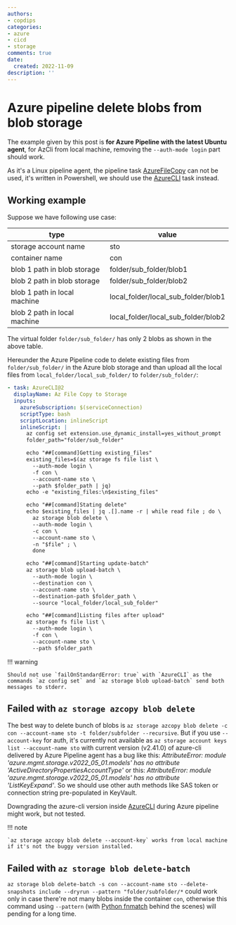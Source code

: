 ```yaml
---
authors:
- copdips
categories:
- azure
- cicd
- storage
comments: true
date:
  created: 2022-11-09
description: ''
---
```


# Azure pipeline delete blobs from blob storage

The example given by this post is **for Azure Pipeline with the latest Ubuntu agent**, for AzCli from local machine, removing the `--auth-mode login` part should work.

As it's a Linux pipeline agent, the pipeline task [AzureFileCopy](https://learn.microsoft.com/en-us/azure/devops/pipelines/tasks/deploy/azure-file-copy?view=azure-devops) can not be used, it's written in Powershell, we should use the [AzureCLI](https://learn.microsoft.com/en-us/azure/devops/pipelines/tasks/deploy/azure-cli?view=azure-devops) task instead.

<!-- more -->

## Working example

Suppose we have following use case:

|             type             |                value                |
| ---------------------------- | ----------------------------------- |
| storage account name         | sto                                 |
| container name               | con                                 |
| blob 1 path in blob storage  | folder/sub_folder/blob1             |
| blob 2 path in blob storage  | folder/sub_folder/blob2             |
| blob 1 path in local machine | local_folder/local_sub_folder/blob1 |
| blob 2 path in local machine | local_folder/local_sub_folder/blob2 |

The virtual folder `folder/sub_folder/` has only 2 blobs as shown in the above table.

Hereunder the Azure Pipeline code to delete existing files from `folder/sub_folder/` in the Azure blob storage and than upload all the local files from `local_folder/local_sub_folder/` to `folder/sub_folder/`:

```yaml
- task: AzureCLI@2
  displayName: Az File Copy to Storage
  inputs:
    azureSubscription: $(serviceConnection)
    scriptType: bash
    scriptLocation: inlineScript
    inlineScript: |
      az config set extension.use_dynamic_install=yes_without_prompt
      folder_path="folder/sub_folder"

      echo "##[command]Getting existing_files"
      existing_files=$(az storage fs file list \
        --auth-mode login \
        -f con \
        --account-name sto \
        --path $folder_path | jq)
      echo -e "existing_files:\n$existing_files"

      echo "##[command]Stating delete"
      echo $existing_files | jq .[].name -r | while read file ; do \
        az storage blob delete \
        --auth-mode login \
        -c con \
        --account-name sto \
        -n "$file" ; \
        done

      echo "##[command]Starting update-batch"
      az storage blob upload-batch \
        --auth-mode login \
        --destination con \
        --account-name sto \
        --destination-path $folder_path \
        --source "local_folder/local_sub_folder"

      echo "##[command]Listing files after upload"
      az storage fs file list \
        --auth-mode login \
        -f con \
        --account-name sto \
        --path $folder_path
```

!!! warning

    Should not use `failOnStandardError: true` with `AzureCLI` as the commands `az config set` and `az storage blob upload-batch` send both messages to stderr.

## Failed with `az storage azcopy blob delete`

The best way to delete bunch of blobs is `az storage azcopy blob delete -c con --account-name sto -t folder/subfolder --recursive`. But if you use `--account-key` for auth, it's currently not available as `az storage account keys list --account-name sto` with current version (v2.41.0) of azure-cli delivered by Azure Pipeline agent has a bug like this: *AttributeError: module 'azure.mgmt.storage.v2022_05_01.models' has no attribute 'ActiveDirectoryPropertiesAccountType'* or this: *AttributeError: module 'azure.mgmt.storage.v2022_05_01.models' has no attribute 'ListKeyExpand'*. So we should use other auth methods like SAS token or connection string pre-populated in KeyVault.

Downgrading the azure-cli version inside [AzureCLI](https://learn.microsoft.com/en-us/azure/devops/pipelines/tasks/deploy/azure-cli?view=azure-devops) during Azure pipeline might work, but not tested.

!!! note

    `az storage azcopy blob delete --account-key` works from local machine if it's not the buggy version installed.

## Failed with `az storage blob delete-batch`

`az storage blob delete-batch -s con --account-name sto --delete-snapshots include --dryrun --pattern "folder/subfolder/*` could work only in case there're not many blobs inside the container `con`, otherwise this command using `--pattern` (with [Python fnmatch](https://docs.python.org/3.7/library/fnmatch.html) behind the scenes) will pending for a long time.
